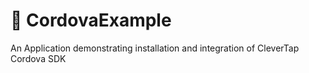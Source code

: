 # 🤖 CordovaExample

An Application demonstrating installation and integration of CleverTap Cordova SDK
